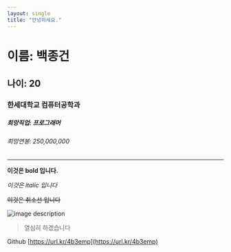 ```yaml
---
layout: single
title: "안녕하세요."
---
```


# 이름: 백종건

## 나이: 20

### 한세대학교 컴퓨터공학과

##### 희망직업: 프로그래머

###### 희망연봉: 250,000,000


___


**이것은 bold 입니다.**

*이것은 italic 입니다*

~~이것은 취소선 입니다~~


![image description](https://cdn.discordapp.com/attachments/931454104008540192/1086212933136154724/Screenshot_20230317_175406_Gallery.jpg)

> 열심히 하겠습니다

Github [https://url.kr/4b3emp](https://url.kr/4b3emp)



